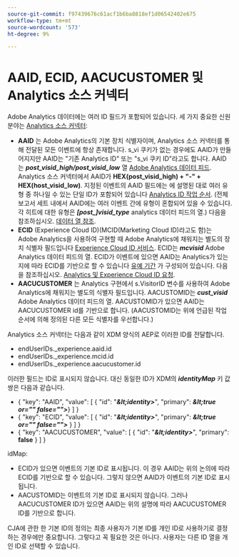 ```yaml
---
source-git-commit: f97439676c61acf1b6ba8818ef1d06542402e675
workflow-type: tm+mt
source-wordcount: '573'
ht-degree: 9%

---
```

# AAID, ECID, AACUCUSTOMER 및 Analytics 소스 커넥터

Adobe Analytics 데이터에는 여러 ID 필드가 포함되어 있습니다. 세 가지 중요한 신원 분야는 [Analytics 소스 커넥터](https://experienceleague.adobe.com/docs/experience-platform/sources/ui-tutorials/create/adobe-applications/analytics.html?lang=ko):

* **AAID** 는 Adobe Analytics의 기본 장치 식별자이며, Analytics 소스 커넥터를 통해 전달된 모든 이벤트에 항상 존재합니다. s\_vi 쿠키가 없는 경우에도 AAID가 만들어지지만 AAID는 &quot;기존 Analytics ID&quot; 또는 &quot;s\_vi 쿠키 ID&quot;라고도 합니다. AAID는 **_post\_visid\_high/post\_visid\_low_** 열 [Adobe Analytics 데이터 피드](https://experienceleague.adobe.com/docs/analytics/export/analytics-data-feed/data-feed-contents/datafeeds-reference.html?lang=ko-KR#columns%2C-descriptions%2C-and-data-types). Analytics 소스 커넥터에서 AAID가 **HEX(post_visid_high) + &quot;-&quot; + HEX(host_visid_low)**. 지정된 이벤트의 AAID 필드에는 에 설명된 대로 여러 유형 중 하나일 수 있는 단일 ID가 포함되어 있습니다 [Analytics ID 작업 순서](https://experienceleague.adobe.com/docs/id-service/using/reference/analytics-reference/analytics-order-of-operations.html?lang=en%5B%5D). (전체 보고서 세트 내에서 AAID에는 여러 이벤트 간에 유형이 혼합되어 있을 수 있습니다. 각 히트에 대한 유형은 **_[post\_]visid\_type_** analytics 데이터 피드의 열.) 다음을 참조하십시오. [데이터 열 참조](https://experienceleague.adobe.com/docs/analytics/export/analytics-data-feed/data-feed-contents/datafeeds-reference.html?lang=ko-KR).
* **ECID** (Experience Cloud ID)(MCID(Marketing Cloud ID)라고도 함)는 Adobe Analytics을 사용하여 구현할 때 Adobe Analytics에 채워지는 별도의 장치 식별자 필드입니다 [Experience Cloud ID 서비스](https://experienceleague.adobe.com/docs/id-service/using/implementation/setup-analytics.html?lang=ko-KR). ECID는 **_mcvisid_** Adobe Analytics 데이터 피드의 열. ECID가 이벤트에 있으면 AAID는 Analytics가 있는지에 따라 ECID를 기반으로 할 수 있습니다 [유예 기간](https://experienceleague.adobe.com/docs/id-service/using/reference/analytics-reference/grace-period.html?lang=ko-KR) 가 구성되어 있습니다. 다음을 참조하십시오. [Analytics 및 Experience Cloud ID 요청](https://experienceleague.adobe.com/docs/id-service/using/reference/analytics-reference/legacy-analytics.html?lang=en).
* **AACUCUSTOMER** 는 Analytics 구현에서 s.VisitorID 변수를 사용하여 Adobe Analytics에 채워지는 별도의 식별자 필드입니다. AACUSTOMID는 **_cust_visid_** Adobe Analytics 데이터 피드의 열. AACUSTOMID가 있으면 AAID는 AACUCUSTOMER id를 기반으로 합니다. (AACUSTOMID는 위에 언급된 작업 순서에 의해 정의된 다른 모든 식별자를 우선합니다.)

Analytics 소스 커넥터는 다음과 같이 XDM 양식의 AEP로 이러한 ID를 전달합니다.

* endUserIDs.\_experience.aaid.id
* endUserIDs.\_experience.mcid.id
* endUserIDs.\_experience.aacucustomer.id

이러한 필드는 ID로 표시되지 않습니다. 대신 동일한 ID가 XDM의 **_identityMap_** 키 값 쌍은 다음과 같습니다.

* { &quot;key&quot;: &quot;AAID&quot;, &quot;value&quot;: [ { &quot;id&quot;: &quot;**_\&lt;identity>_**&quot;, &quot;primary&quot;: **_\&lt;true or=&quot;&quot; false=&quot;&quot;>_**} ] }
* { &quot;key&quot;: &quot;ECID&quot;, &quot;value&quot;: [ { &quot;id&quot;: &quot;**_\&lt;identity>_**&quot;, &quot;primary&quot;: **_\&lt;true or=&quot;&quot; false=&quot;&quot;>_** } ] }
* { &quot;key&quot;: &quot;AACUCUSTOMER&quot;, &quot;value&quot;: [ { &quot;id&quot;: &quot;**_\&lt;identity>_**&quot;, &quot;primary&quot;: **false** } ] }

idMap:

* ECID가 있으면 이벤트의 기본 ID로 표시됩니다. 이 경우 AAID는 위의 논의에 따라 ECID를 기반으로 할 수 있습니다.
그렇지 않으면 AAID가 이벤트의 기본 ID로 표시됩니다.
* AACUSTOMID는 이벤트의 기본 ID로 표시되지 않습니다. 그러나 AACUCUSTOMER ID가 있으면 AAID는 위의 설명에 따라 AACUCUSTOMER ID를 기반으로 합니다.

CJA에 관한 한 기본 ID의 정의는 최종 사용자가 기본 ID를 개인 ID로 사용하기로 결정하는 경우에만 중요합니다. 그렇다고 꼭 필요한 것은 아니다. 사용자는 다른 ID 열을 개인 ID로 선택할 수 있습니다.

